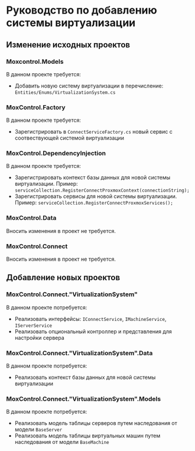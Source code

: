 # Руководство по добавлению системы виртуализации

## Изменение исходных проектов

### Moxcontrol.Models

В данном проекте требуется:

- Добавить новую систему виртуализации в перечисление: `Entities/Enums/VirtualizationSystem.cs`

### MoxControl.Factory

В данном проекте требуется:

- Зарегистрировать в `ConnectServiceFactory.cs` новый сервис с соотвествующей системой виртуализации

### MoxControl.DependencyInjection

В данном проекте требуется:

- Зарегистрировать контекст базы данных для новой системы виртуализации. Пример: `serviceCollection.RegisterConnectProxmoxContext(connectionString);`
- Зарегистрировать сервисы для новой системы виртуализации. Пример: `serviceCollection.RegisterConnectProxmoxServices();`

### MoxControl.Data

Вносить изменения в проект не требуется.

### MoxControl.Connect

Вносить изменения в проект не требуется.

## Добавление новых проектов

### MoxControl.Connect."VirtualizationSystem"

В данном проекте потребуется:

- Реализовать интерфейсы: `IConnectService`, `IMachineService`, `IServerService`
- Реализовать опциональный контроллер и представления для настройки сервера

### MoxControl.Connect."VirtualizationSystem".Data

В данном проекте потребуется:

- Реализовать контекст базы данных для новой системы виртуализации

### MoxControl.Connect."VirtualizationSystem".Models

В данном проекте потребуется:

- Реализовать модель таблицы серверов путем наследования от модели `BaseServer`
- Реализовать модель таблицы виртуальных машин путем наследования от модели `BaseMachine`
